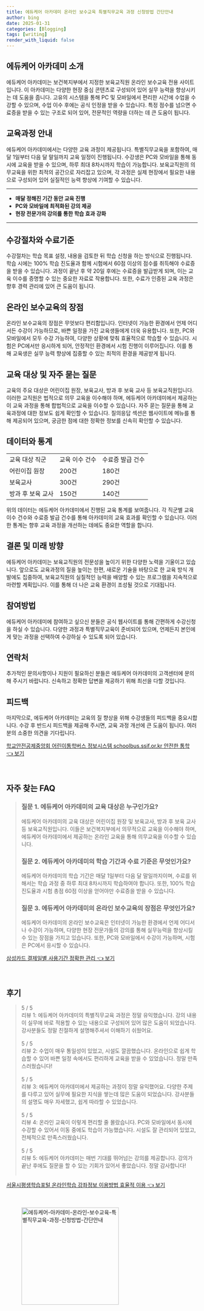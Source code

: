 ```yaml
---
title: 에듀케어 아카데미 온라인 보수교육 특별직무교육 과정 신청방법 간단안내
author: bing
date: 2025-01-31
categories: [Blogging]
tags: [writing]
render_with_liquid: false
---
```



<h2 id='에듀케어_아카데미_소개'>에듀케어 아카데미 소개</h2>

<p>에듀케어 아카데미는 보건복지부에서 지정한 보육교직원 온라인 보수교육 전용 사이트입니다. 이 아카데미는 다양한 현장 중심 콘텐츠로 구성되어 있어 실무 능력을 향상시키는 데 도움을 줍니다. 고유의 시스템을 통해 PC 및 모바일에서 편리한 시간에 수업을 수강할 수 있으며, 수업 이수 후에는 공식 인정을 받을 수 있습니다. 특정 점수를 넘으면 수료증을 받을 수 있는 구조로 되어 있어, 전문적인 역량을 더하는 데 큰 도움이 됩니다.</p>

<h2 id='교육과정_안내'>교육과정 안내</h2>

<p>에듀케어 아카데미에서는 다양한 교육 과정이 제공됩니다. 특별직무교육을 포함하여, 매달 1일부터 다음 달 말일까지 교육 일정이 진행됩니다. 수강생은 PC와 모바일을 통해 동시에 교육을 받을 수 있으며, 하루 최대 8차시까지 학습이 가능합니다. 보육교직원의 의무교육을 위한 최적의 공간으로 자리잡고 있으며, 각 과정은 실제 현장에서 필요한 내용으로 구성되어 있어 실질적인 능력 향상에 기여할 수 있습니다.</p>

<hr />

<ul>
    <li><b>매달 정해진 기간 동안 교육 진행</b></li>
    <li><b>PC와 모바일에 최적화된 강의 제공</b></li>
    <li><b>현장 전문가의 강의를 통한 학습 효과 강화</b></li>
</ul>

<hr />

<h2 id='수강절차와_수료기준'>수강절차와 수료기준</h2>

<p>수강절차는 학습 목표 설정, 내용을 검토한 뒤 학습 신청을 하는 방식으로 진행됩니다. 학습 시에는 100% 학습 진도율과 함께 시험에서 60점 이상의 점수를 취득해야 수료증을 받을 수 있습니다. 과정이 끝난 후 약 20일 후에는 수료증을 발급받게 되며, 이는 교육 이수를 증명할 수 있는 중요한 자료로 작용합니다. 또한, 수료가 인증된 교육 과정은 향후 경력 관리에 있어 큰 도움이 됩니다.</p>

<h2 id='온라인_보수교육의_장점'>온라인 보수교육의 장점</h2>

<p>온라인 보수교육의 장점은 무엇보다 편리함입니다. 인터넷이 가능한 환경에서 언제 어디서든 수강이 가능하므로, 바쁜 일정을 가진 교육생들에게 더욱 유용합니다. 또한, PC와 모바일에서 모두 수강 가능하여, 다양한 상황에 맞춰 효율적으로 학습할 수 있습니다. 시험은 PC에서만 응시하게 되어, 안정적인 환경에서 시험 진행이 이루어집니다. 이를 통해 교육생은 실무 능력 향상에 집중할 수 있는 최적의 환경을 제공받게 됩니다.</p>

<h2 id='교육_대상 및_자주_묻는_질문'>교육 대상 및 자주 묻는 질문</h2>

<p>교육의 주요 대상은 어린이집 원장, 보육교사, 방과 후 보육 교사 등 보육교직원입니다. 이러한 교직원은 법적으로 의무 교육을 이수해야 하며, 에듀케어 아카데미에서 제공하는 이 교육 과정을 통해 합법적으로 교육을 이수할 수 있습니다. 자주 묻는 질문을 통해 교육과정에 대한 정보도 쉽게 확인할 수 있습니다. 질의응답 섹션은 웹사이트에 메뉴를 통해 제공되어 있으며, 궁금한 점에 대한 정확한 정보를 신속히 확인할 수 있습니다.</p>

<h2 id='데이터와_통계'>데이터와 통계</h2>

<table>
    <tr>
        <td>교육 대상 직군</td>
        <td>교육 이수 건수</td>
        <td>수료증 발급 건수</td>
    </tr>
    <tr>
        <td>어린이집 원장</td>
        <td>200건</td>
        <td>180건</td>
    </tr>
    <tr>
        <td>보육교사</td>
        <td>300건</td>
        <td>290건</td>
    </tr>
    <tr>
        <td>방과 후 보육 교사</td>
        <td>150건</td>
        <td>140건</td>
    </tr>
</table>

<p>위의 데이터는 에듀케어 아카데미에서 진행된 교육 통계를 보여줍니다. 각 직군별 교육 이수 건수와 수료증 발급 건수를 통해 아카데미의 교육 효과를 확인할 수 있습니다. 이러한 통계는 향후 교육 과정을 개선하는 데에도 중요한 역할을 합니다.</p>

<h2 id='결론 및_미래_방향'>결론 및 미래 방향</h2>

<p>에듀케어 아카데미는 보육교직원의 전문성을 높이기 위한 다양한 노력을 기울이고 있습니다. 앞으로도 교육과정의 질을 높이는 한편, 새로운 기술을 바탕으로 한 교육 방식 개발에도 집중하여, 보육교직원의 실질적인 능력을 배양할 수 있는 프로그램을 지속적으로 마련할 계획입니다. 이를 통해 더 나은 교육 환경이 조성될 것으로 기대됩니다.</p>

<h2 id='참여방법'>참여방법</h2>

<p>에듀케어 아카데미에 참여하고 싶으신 분들은 공식 웹사이트를 통해 간편하게 수강신청을 하실 수 있습니다. 다양한 과정과 특별직무교육이 준비되어 있으며, 언제든지 본인에게 맞는 과정을 선택하여 수강하실 수 있도록 되어 있습니다. </p>

<h2 id='연락처'>연락처</h2>

<p>추가적인 문의사항이나 지원이 필요하신 분들은 에듀케어 아카데미의 고객센터에 문의해 주시기 바랍니다. 신속하고 정확한 답변을 제공하기 위해 최선을 다할 것입니다.</p>

<h2 id='피드백'>피드백</h2>

<p>마지막으로, 에듀케어 아카데미는 교육의 질 향상을 위해 수강생들의 피드백을 중요시합니다. 수강 후 반드시 피드백을 제공해 주시면, 교육 과정 개선에 큰 도움이 됩니다. 여러분의 소중한 의견을 기다립니다.</p>


<p><a class="click-button" title="학교안전공제중앙회 어린이통학버스 정보시스템 schoolbus.ssif.or.kr 안전한 통학" href="https://24nara.github.io/posts/%ED%95%99%EA%B5%90%EC%95%88%EC%A0%84%EA%B3%B5%EC%A0%9C%EC%A4%91%EC%95%99%ED%9A%8C-%EC%96%B4%EB%A6%B0%EC%9D%B4%ED%86%B5%ED%95%99%EB%B2%84%EC%8A%A4-%EC%A0%95%EB%B3%B4%EC%8B%9C%EC%8A%A4%ED%85%9C-schoolbus.ssif.or.kr-%EC%95%88%EC%A0%84%ED%95%9C-%ED%86%B5%ED%95%99/" rel="dofollow">학교안전공제중앙회 어린이통학버스 정보시스템 schoolbus.ssif.or.kr 안전한 통학 👈 보기</a></p><br>
<h2 id='자주_찾는_FAQ'>자주 찾는 FAQ</h2>
<div itemscope="" itemtype="https://schema.org/FAQPage"> 
<blockquote> 
<div itemscope="" itemprop="mainEntity" itemtype="https://schema.org/Question"> 
<h3 itemprop="name">질문 1. 에듀케어 아카데미의 교육 대상은 누구인가요?</h3> 
<div itemscope="" itemprop="acceptedAnswer" itemtype="https://schema.org/Answer"> 
<span itemprop="text"> 
<p>에듀케어 아카데미의 교육 대상은 어린이집 원장 및 보육교사, 방과 후 보육 교사 등 보육교직원입니다. 이들은 보건복지부에서 의무적으로 교육을 이수해야 하며, 에듀케어 아카데미에서 제공하는 온라인 교육을 통해 의무교육을 이수할 수 있습니다.</p> 
</span> 
</div> 
</div> 

<div itemscope="" itemprop="mainEntity" itemtype="https://schema.org/Question"> 
<h3 itemprop="name">질문 2. 에듀케어 아카데미의 학습 기간과 수료 기준은 무엇인가요?</h3> 
<div itemscope="" itemprop="acceptedAnswer" itemtype="https://schema.org/Answer"> 
<span itemprop="text"> 
<p>에듀케어 아카데미의 학습 기간은 매달 1일부터 다음 달 말일까지이며, 수료를 위해서는 학습 과정 중 하루 최대 8차시까지 학습하여야 합니다. 또한, 100% 학습 진도율과 시험 총점 60점 이상을 얻어야만 수료증을 받을 수 있습니다.</p> 
</span> 
</div> 
</div> 

<div itemscope="" itemprop="mainEntity" itemtype="https://schema.org/Question"> 
<h3 itemprop="name">질문 3. 에듀케어 아카데미의 온라인 보수교육의 장점은 무엇인가요?</h3> 
<div itemscope="" itemprop="acceptedAnswer" itemtype="https://schema.org/Answer"> 
<span itemprop="text"> 
<p>에듀케어 아카데미의 온라인 보수교육은 인터넷이 가능한 환경에서 언제 어디서나 수강이 가능하며, 다양한 현장 전문가들의 강의를 통해 실무능력을 향상시킬 수 있는 장점을 가지고 있습니다. 또한, PC와 모바일에서 수강이 가능하며, 시험은 PC에서 응시할 수 있습니다.</p> 
</span> 
</div> 
</div> 
</blockquote> 
</div>
<p><a class="click-button" title="삼성카드 결제일별 사용기간 정확한 관리" href="https://24nara.github.io/posts/%EC%82%BC%EC%84%B1%EC%B9%B4%EB%93%9C-%EA%B2%B0%EC%A0%9C%EC%9D%BC%EB%B3%84-%EC%82%AC%EC%9A%A9%EA%B8%B0%EA%B0%84-%EC%A0%95%ED%99%95%ED%95%9C-%EA%B4%80%EB%A6%AC/" rel="dofollow">삼성카드 결제일별 사용기간 정확한 관리 👈 보기</a></p><br>
<h2 id='후기'>후기</h2>
<div itemscope itemtype="https://schema.org/Product">
  <blockquote>
  <div itemprop="review" itemscope itemtype="https://schema.org/Review">
      <div itemprop="reviewRating" itemscope itemtype="https://schema.org/Rating"> <span itemprop="ratingValue">5</span> / <span itemprop="bestRating">5</span> </div>
      <span itemprop="reviewBody">리뷰 1: 에듀케어 아카데미의 특별직무교육 과정은 정말 유익했습니다. 강의 내용이 실무에 바로 적용할 수 있는 내용으로 구성되어 있어 많은 도움이 되었습니다. 강사분들도 정말 친절하게 설명해주셔서 이해하기 쉬웠어요.</span>
  </div>
  <br>
  <div itemprop="review" itemscope itemtype="https://schema.org/Review">
      <div itemprop="reviewRating" itemscope itemtype="https://schema.org/Rating"> <span itemprop="ratingValue">5</span> / <span itemprop="bestRating">5</span> </div>
      <span itemprop="reviewBody">리뷰 2: 수업이 매우 통일성이 있었고, 시설도 깔끔했습니다. 온라인으로 쉽게 학습할 수 있어 바쁜 일정 속에서도 편리하게 교육을 받을 수 있었습니다. 정말 만족스러웠습니다!</span>
  </div>
  <br>
  <div itemprop="review" itemscope itemtype="https://schema.org/Review">
      <div itemprop="reviewRating" itemscope itemtype="https://schema.org/Rating"> <span itemprop="ratingValue">5</span> / <span itemprop="bestRating">5</span> </div>
      <span itemprop="reviewBody">리뷰 3: 에듀케어 아카데미에서 제공하는 과정이 정말 유익했어요. 다양한 주제를 다루고 있어 실무에 필요한 지식을 쌓는데 많은 도움이 되었습니다. 강사분들의 설명도 매우 자세했고, 쉽게 따라할 수 있었습니다.</span>
  </div>
  <br>
  <div itemprop="review" itemscope itemtype="https://schema.org/Review">
      <div itemprop="reviewRating" itemscope itemtype="https://schema.org/Rating"> <span itemprop="ratingValue">5</span> / <span itemprop="bestRating">5</span> </div>
      <span itemprop="reviewBody">리뷰 4: 온라인 교육이 이렇게 편리할 줄 몰랐습니다. PC와 모바일에서 동시에 수강할 수 있어서 이동 중에도 학습이 가능했습니다. 시설도 잘 관리되어 있었고, 전체적으로 만족스러웠습니다.</span>
  </div>
  <br>
  <div itemprop="review" itemscope itemtype="https://schema.org/Review">
      <div itemprop="reviewRating" itemscope itemtype="https://schema.org/Rating"> <span itemprop="ratingValue">5</span> / <span itemprop="bestRating">5</span> </div>
      <span itemprop="reviewBody">리뷰 5: 에듀케어 아카데미는 매번 기대를 뛰어넘는 강의를 제공합니다. 강의가 끝난 후에도 질문을 할 수 있는 기회가 있어서 좋았습니다. 정말 감사합니다!</span>
  </div>
  <br>
  </blockquote>
</div>
<p><a class="click-button" title="서울시평생학습포털 온라인학습 강좌정보 이용방법 효율적 이용" href="https://24nara.github.io/posts/%EC%84%9C%EC%9A%B8%EC%8B%9C%ED%8F%89%EC%83%9D%ED%95%99%EC%8A%B5%ED%8F%AC%ED%84%B8-%EC%98%A8%EB%9D%BC%EC%9D%B8%ED%95%99%EC%8A%B5-%EA%B0%95%EC%A2%8C%EC%A0%95%EB%B3%B4-%EC%9D%B4%EC%9A%A9%EB%B0%A9%EB%B2%95-%ED%9A%A8%EC%9C%A8%EC%A0%81-%EC%9D%B4%EC%9A%A9/" rel="dofollow">서울시평생학습포털 온라인학습 강좌정보 이용방법 효율적 이용 👈 보기</a></p><br>
<figure class="image"><img src="https://24nara.github.io/assets/img/thumbnail/에듀케어-아카데미-온라인-보수교육-특별직무교육-과정-신청방법-간단안내.webp" alt="에듀케어-아카데미-온라인-보수교육-특별직무교육-과정-신청방법-간단안내" width="256" height="256"></figure>